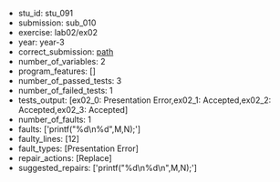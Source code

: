 - stu_id: stu_091	       
- submission: sub_010
- exercise: lab02/ex02
- year: year-3
- correct_submission: [path](https://github.com/pmorvalho/C-Pack-IPAs/blob/main/correct_submissions/year-3/lab02/ex02/ex02-stu_091-sub_009)
- number_of_variables: 2
- program_features: [] 
- number_of_passed_tests: 3
- number_of_failed_tests: 1
- tests_output: [ex02_0: Presentation Error,ex02_1: Accepted,ex02_2: Accepted,ex02_3: Accepted]
- number_of_faults: 1
- faults: ['printf("%d\n%d",M,N);']
- faulty_lines: [12]
- fault_types: [Presentation Error]
- repair_actions: [Replace] 
- suggested_repairs: ['printf("%d\n%d\n",M,N);']
